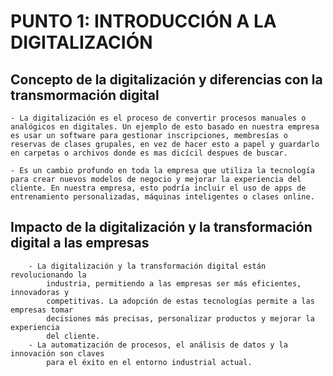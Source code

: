 # PUNTO 1: INTRODUCCIÓN A LA DIGITALIZACIÓN

## Concepto de la digitalización y diferencias con la transmormación digital

```text
- La digitalización es el proceso de convertir procesos manuales o analógicos en digitales. Un ejemplo de esto basado en nuestra empresa es usar un software para gestionar inscripciones, membresías o reservas de clases grupales, en vez de hacer esto a papel y guardarlo en carpetas o archivos donde es mas dicícil despues de buscar.
```

```text
- Es un cambio profundo en toda la empresa que utiliza la tecnología para crear nuevos modelos de negocio y mejorar la experiencia del cliente. En nuestra empresa, esto podría incluir el uso de apps de entrenamiento personalizadas, máquinas inteligentes o clases online.
```

## Impacto de la digitalización y la transformación digital a las empresas

```text
    - La digitalización y la transformación digital están revolucionando la
        industria, permitiendo a las empresas ser más eficientes, innovadoras y
        competitivas. La adopción de estas tecnologías permite a las empresas tomar
        decisiones más precisas, personalizar productos y mejorar la experiencia
        del cliente.
    - La automatización de procesos, el análisis de datos y la innovación son claves
        para el éxito en el entorno industrial actual.
```
